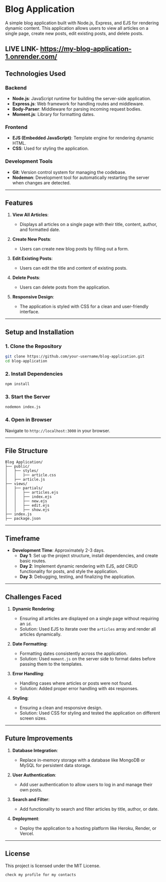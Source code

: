 
# Blog Application

A simple blog application built with Node.js, Express, and EJS for rendering dynamic content. This application allows users to view all articles on a single page, create new posts, edit existing posts, and delete posts.

 LIVE LINK- https://my-blog-application-1.onrender.com/
---

## **Technologies Used**

### **Backend**
- **Node.js**: JavaScript runtime for building the server-side application.
- **Express.js**: Web framework for handling routes and middleware.
- **Body-Parser**: Middleware for parsing incoming request bodies.
- **Moment.js**: Library for formatting dates.

### **Frontend**
- **EJS (Embedded JavaScript)**: Template engine for rendering dynamic HTML.
- **CSS**: Used for styling the application.

### **Development Tools**
- **Git**: Version control system for managing the codebase.
- **Nodemon**: Development tool for automatically restarting the server when changes are detected.

---

## **Features**
1. **View All Articles**:
   - Displays all articles on a single page with their title, content, author, and formatted date.

2. **Create New Posts**:
   - Users can create new blog posts by filling out a form.

3. **Edit Existing Posts**:
   - Users can edit the title and content of existing posts.

4. **Delete Posts**:
   - Users can delete posts from the application.

5. **Responsive Design**:
   - The application is styled with CSS for a clean and user-friendly interface.

---

## **Setup and Installation**

### **1. Clone the Repository**
```bash
git clone https://github.com/your-username/blog-application.git
cd blog-application
```

### **2. Install Dependencies**
```bash
npm install
```

### **3. Start the Server**
```bash
nodemon index.js
```

### **4. Open in Browser**
Navigate to `http://localhost:3000` in your browser.

---

## **File Structure**
```
Blog Application/
├── public/
│   ├── styles/
│   │   ├── article.css
│   ├── article.js
├── views/
│   ├── partials/
│   │   ├── articles.ejs
│   │   ├── index.ejs
│   │   ├── new.ejs
│   │   ├── edit.ejs
│   │   ├── show.ejs
├── index.js
├── package.json
```

---

## **Timeframe**
- **Development Time**: Approximately 2-3 days.
  - **Day 1**: Set up the project structure, install dependencies, and create basic routes.
  - **Day 2**: Implement dynamic rendering with EJS, add CRUD functionality for posts, and style the application.
  - **Day 3**: Debugging, testing, and finalizing the application.

---

## **Challenges Faced**
1. **Dynamic Rendering**:
   - Ensuring all articles are displayed on a single page without requiring an `id`.
   - Solution: Used EJS to iterate over the `articles` array and render all articles dynamically.

2. **Date Formatting**:
   - Formatting dates consistently across the application.
   - Solution: Used `moment.js` on the server side to format dates before passing them to the templates.

3. **Error Handling**:
   - Handling cases where articles or posts were not found.
   - Solution: Added proper error handling with `404` responses.

4. **Styling**:
   - Ensuring a clean and responsive design.
   - Solution: Used CSS for styling and tested the application on different screen sizes.

---

## **Future Improvements**
1. **Database Integration**:
   - Replace in-memory storage with a database like MongoDB or MySQL for persistent data storage.

2. **User Authentication**:
   - Add user authentication to allow users to log in and manage their own posts.

3. **Search and Filter**:
   - Add functionality to search and filter articles by title, author, or date.

4. **Deployment**:
   - Deploy the application to a hosting platform like Heroku, Render, or Vercel.

---

## **License**
This project is licensed under the MIT License.
```
check my profile for my contacts

